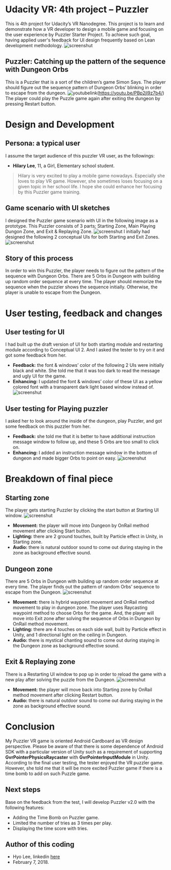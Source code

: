# Udacity VR: 4th project – Puzzler
This is 4th project for Udacity’s VR Nanodegree. This project is to learn and demonstrate how a VR developer to design a mobile game and focusing on the user experience by Puzzler Starter Project. To achieve such goal, having applied user's feedback for UI design frequently based on Lean development methodology.
![screenshut](https://github.com/himax25/Puzzler_VR_project/blob/master/VR_PIC1.png)

## Puzzler: Catching up the pattern of the sequence with Dungeon Orbs
This is a Puzzler that is a sort of the children’s game Simon Says. The player should figure out the sequence pattern of Dungeon Orbs’ blinking in order to escape from the dungeon.
![youtubelink](https://github.com/himax25/Puzzler_VR_project/blob/master/VR_PIC8.JPG)(https://youtu.be/PBp2jI9z7b4/)
The player could play the Puzzle game again after exiting the dungeon by pressing Restart button.
 
# Design and Development
## Persona: a typical user
I assume the target audience of this puzzler VR user, as the followings:
* **Hilary Lee**, 11, a Girl, Elementary school student.
> Hilary is very excited to play a mobile game nowadays. 
  Especially she loves to play VR game. However, she sometimes loses focusing on a given topic in her school life. 
  I hope she could enhance her focusing by this Puzzler game training.
   
## Game scenario with UI sketches
I designed the Puzzler game scenario with UI in the following image as a prototype. This Puzzler consists of 3 parts; Starting Zone, Main Playing Dungon Zone, and Exit & Replaying Zone.
![screenshut](https://github.com/himax25/Puzzler_VR_project/blob/master/VR_PIC2.jpg)
I initially had designed the following 2 conceptual UIs for both Starting and Exit Zones. 
![screenshut](https://github.com/himax25/Puzzler_VR_project/blob/master/VR_PIC3.JPG)

## Story of this process  
In order to win this Puzzler, the player needs to figure out the pattern of the sequence with Dungeon Orbs. There are 5 Orbs in Dungeon with building up random order sequence at every time. The player should memorize the sequence when the puzzler shows the sequence initially. Otherwise, the player is unable to escape from the Dungeon. 

# User testing, feedback and changes
## User testing for UI 
I had built up the draft version of UI for both starting module and restarting module according to Conceptual UI 2. And I asked the tester to try on it and got some feedback from her.
* **Feedback:** the font & windows’ color of the following 2 UIs were initially black and white. She told me that it was too dark to read the message and ugly UI for the game. 
* **Enhancing:** I updated the font & windows’ color of these UI as a yellow colored font with a transparent dark light based window instead of.
![screenshut](https://github.com/himax25/Puzzler_VR_project/blob/master/VR_PIC4.JPG)

## User testing for Playing puzzler 
I asked her to look around the inside of the dungeon, play Puzzler, and got some feedback on this puzzler from her.
* **Feedback:** she told me that it is better to have additional instruction message window to follow up, and these 5 Orbs are too small to click on.
* **Enhancing:** I added an instruction message window in the bottom of dungeon and made bigger Orbs to point on easy.
![screenshut](https://github.com/himax25/Puzzler_VR_project/blob/master/VR_PIC5.JPG)

# Breakdown of final piece
## Starting zone
The player gets starting Puzzler by clicking the start button at Starting UI window.
![screenshut](https://github.com/himax25/Puzzler_VR_project/blob/master/VR_PIC6.JPG)
* **Movement:** the player will move into Dungeon by OnRail method movement after clicking Start button.    
* **Lighting:** there are 2 ground touches, built by Particle effect in Unity, in Starting zone.
* **Audio:** there is natural outdoor sound to come out during staying in the zone as background effective sound.

## Dungeon zone
There are 5 Orbs in Dungeon with building up random order sequence at every time. The player finds out the pattern of random Orbs’ sequence to escape from the Dungeon.
![screenshut](https://github.com/himax25/Puzzler_VR_project/blob/master/VR_PIC1.png)
* **Movement:** there is hybrid waypoint movement and OnRail method movement to play in dungeon zone. The player uses Raycasting waypoint method to choose Orbs for the game. And, the player will move into Exit zone after solving the sequence of Orbs in Dungeon by OnRail method movement.    
* **Lighting:** there are 4 touches on each side wall, built by Particle effect in Unity, and 1 directional light on the ceiling in Dungeon.
* **Audio:** there is mystical chanting sound to come out during staying in the Dungeon zone as background effective sound.

## Exit & Replaying zone
There is a Restarting UI window to pop up in order to reload the game with a new play after solving the puzzle from the Dungeon.
![screenshut](https://github.com/himax25/Puzzler_VR_project/blob/master/VR_PIC7.JPG)
* **Movement:** the player will move back into Starting zone by OnRail method movement after clicking Restart button.
* **Audio:** there is natural outdoor sound to come out during staying in the zone as background effective sound.

# Conclusion
My Puzzler VR game is oriented Android Cardboard as VR design perspective. Please be aware of that there is some dependence of Android SDK with a particular version of Unity such as a requirement of supporting **GvrPointerPhysicsRaycaster** with **GvrPointerInputModule** in Unity. 
According to the final user testing, the tester enjoyed the VR puzzler game. However, she told me that it will be more excited Puzzler game if there is a time bomb to add on such Puzzle game.

## Next steps
Base on the feedback from the test, I will develop Puzzler v2.0 with the following features:
* Adding the Time Bomb on Puzzler game.
* Limited the number of tries as 3 times per play.
* Displaying the time score with tries.

## **Author of this coding**
* Hyo Lee, linkedin [here](https://www.linkedin.com/in/hyo-max-lee-61241b13/)
* February 7, 2018.
